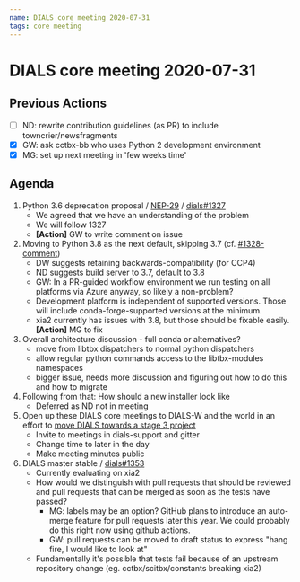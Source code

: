 ```yaml
---
name: DIALS core meeting 2020-07-31
tags: core meeting
---
```


# DIALS core meeting 2020-07-31

## Previous Actions

* [ ] ND: rewrite contribution guidelines (as PR) to include towncrier/newsfragments
* [x] GW: ask cctbx-bb who uses Python 2 development environment
* [x] MG: set up next meeting in 'few weeks time'

## Agenda
1.	Python 3.6 deprecation proposal / [NEP-29](https://numpy.org/neps/nep-0029-deprecation_policy.html) / [dials#1327](https://github.com/dials/dials/issues/1327)
    * We agreed that we have an understanding of the problem
    * We will follow 1327
    * **[Action]** GW to write comment on issue
2.	Moving to Python 3.8 as the next default, skipping 3.7 (cf. [#1328-comment](https://github.com/dials/dials/pull/1328#issuecomment-655812577))
    * DW suggests retaining backwards-compatibility (for CCP4)
    * ND suggests build server to 3.7, default to 3.8
    * GW: In a PR-guided workflow environment we run testing on all platforms via Azure anyway, so likely a non-problem?
    * Development platform is independent of supported versions. Those will include conda-forge-supported versions at the minimum.
    * xia2 currently has issues with 3.8, but those should be fixable easily. **[Action]** MG to fix
3.	Overall architecture discussion - full conda or alternatives?
    * move from libtbx dispatchers to normal python dispatchers
    * allow regular python commands access to the libtbx-modules namespaces
    * bigger issue, needs more discussion and figuring out how to do this and how to migrate
4.	Following from that: How should a new installer look like
    * Deferred as ND not in meeting
5.  Open up these DIALS core meetings to DIALS-W and the world in an effort to [move DIALS towards a stage 3 project](http:/urssi.us/blog/2019/02/25/software-incubator-workshop-a-synthesis/)
    * Invite to meetings in dials-support and gitter
    * Change time to later in the day
    * Make meeting minutes public
6.  DIALS master stable / [dials#1353](https://github.com/dials/dials/issues/1353)
    * Currently evaluating on xia2
    * How would we distinguish with pull requests that should be reviewed and pull requests that can be merged as soon as the tests have passed?
        * MG: labels may be an option? GitHub plans to introduce an auto-merge feature for pull requests later this year. We could probably do this right now using github actions.
        * GW: pull requests can be moved to draft status to express "hang fire, I would like to look at"
    * Fundamentally it's possible that tests fail because of an upstream repository change (eg. cctbx/scitbx/constants breaking xia2)


